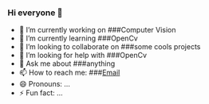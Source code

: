 ### Hi everyone 👋

- 🔭 I’m currently working on ###Computer Vision 
- 🌱 I’m currently learning ###OpenCv
- 👯 I’m looking to collaborate on ###some cools projects
- 🤔 I’m looking for help with ###OpenCv
- 💬 Ask me about ###anything
- 📫 How to reach me: ###[Email](contact@g-alexis.fr)
- 😄 Pronouns: ...
- ⚡ Fun fact: ...

